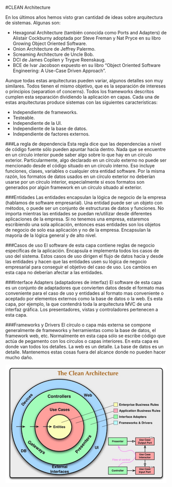 #CLEAN Architecture

En los últimos años hemos visto gran cantidad de ideas sobre arquitectura de sistemas. Algunas son:
* Hexagonal Architecture (también conocida como Ports and Adapters) de Alistair Cockburny adoptada por Steve Freman y Nat Pryce en su libro Growing Object Oriented Software.
* Onion Architecture de Jeffrey Palermo.
* Screaming Architecture de Uncle Bob.
* DCI de James Coplien y Trygve Reenskaug.
* BCE de Ivar Jacobson expuesto en su libro “Object Oriented Software Engineering: A Use-Case Driven Approach”.

Aunque todas estas arquitecturas pueden variar, algunos detalles son muy similares. Todos tienen el mismo objetivo, que es la separación de intereses o principios (separation of concerns). Todos los frameworks descritos cumplen esta separación dividiendo la aplicación en capas. Cada una de estas arquitecturas produce sistemas con las siguientes características:
* Independiente de frameworks.
* Testeable.
* Independiente de la UI.
* Independiente de la base de datos.
* Independiente de factores externos.

###La regla de dependencia
Esta regla dice que las dependencias a nivel de código fuente sólo pueden apuntar hacia dentro. Nada que se encuentre en un circulo interior puede saber algo sobre lo que hay en un círculo exterior. Particularmente, algo declarado en un círculo externo no puede ser mencionado desde el código situado en un círculo interno. Eso incluye funciones, clases, variables o cualquier otra entidad software. Por la misma razón, los formatos de datos usados en un círculo exterior no deberían usarse por un círculo interior, especialmente si esos formatos son generados por algún framework en un círculo situado al exterior.

###Entidades
Las entidades encapsulan la lógica de negocio de la empresa (hablamos de software empresarial). Una entidad puede ser un objeto con métodos, o puede ser un conjunto de estructuras de datos y funciones. No importa mientras las entidades se puedan re/utilizar desde diferentes aplicaciones de la empresa. Si no tenemos una empresa, estaremos escribiendo una sola aplicación, entonces esas entidades son los objetos de negocio de solo esa aplicación y no de la empresa. Encapsulan la mayoría de la lógica general y de alto nivel.

###Casos de uso
El software de esta capa contiene reglas de negocio específicas de la aplicación. Encapsula e implementa todos los casos de uso del sistema. Estos casos de uso dirigen el flujo de datos hacía y desde las entidades y hacen que las entidades usen su lógica de negocio empresarial para conseguir el objetivo del caso de uso. Los cambios en esta capa no deberían afectar a las entidades.

###Interface Adapters (adaptadores de interfaz)
El software de esta capa es un conjunto de adaptadores que convierten datos desde el formato mas conveniente para el caso de uso y entidades al formato mas conveniente o aceptado por elementos externos como la base de datos o la web. Es esta capa, por ejemplo, la que contendrá toda la arquitectura MVC de una interfaz gráfica. Los presentadores, vistas y controladores pertenecen a esta capa.

###Frameworks y Drivers
El círculo o capa más externa se compone generalmente de frameworks y herramientas como la base de datos, el framework web, etc. Normalmente en esta capa sólo se escribe código que actúa de pegamento con los círculos o capas interiores. En esta capa es donde van todos los detalles. La web es un detalle. La base de datos es un detalle. Mantenemos estas cosas fuera del alcance donde no pueden hacer mucho daño.

![alt text](https://github.com/EmilioSalgado/CLEAN-Architecture/blob/master/clean_architecture.jpg "CLEAN Architecture")
